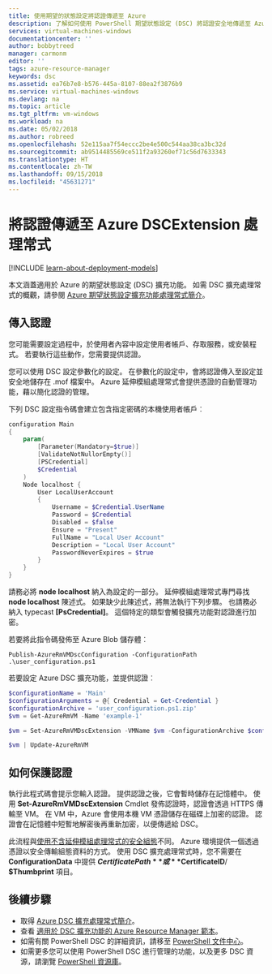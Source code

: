 ```yaml
---
title: 使用期望的狀態設定將認證傳遞至 Azure
description: 了解如何使用 PowerShell 期望狀態設定 (DSC) 將認證安全地傳遞至 Azure 虛擬機器。
services: virtual-machines-windows
documentationcenter: ''
author: bobbytreed
manager: carmonm
editor: ''
tags: azure-resource-manager
keywords: dsc
ms.assetid: ea76b7e8-b576-445a-8107-88ea2f3876b9
ms.service: virtual-machines-windows
ms.devlang: na
ms.topic: article
ms.tgt_pltfrm: vm-windows
ms.workload: na
ms.date: 05/02/2018
ms.author: robreed
ms.openlocfilehash: 52e115aa7f54eccc2be4e500c544aa38ca3bc32d
ms.sourcegitcommit: ab9514485569ce511f2a93260ef71c56d7633343
ms.translationtype: HT
ms.contentlocale: zh-TW
ms.lasthandoff: 09/15/2018
ms.locfileid: "45631271"
---
```

# <a name="pass-credentials-to-the-azure-dscextension-handler"></a>將認證傳遞至 Azure DSCExtension 處理常式

[!INCLUDE [learn-about-deployment-models](../../../includes/learn-about-deployment-models-both-include.md)]

本文涵蓋適用於 Azure 的期望狀態設定 (DSC) 擴充功能。 如需 DSC 擴充處理常式的概觀，請參閱 [Azure 期望狀態設定擴充功能處理常式簡介](dsc-overview.md)。

## <a name="pass-in-credentials"></a>傳入認證

您可能需要設定過程中，於使用者內容中設定使用者帳戶、存取服務，或安裝程式。 若要執行這些動作，您需要提供認證。

您可以使用 DSC 設定參數化的設定。 在參數化的設定中，會將認證傳入至設定並安全地儲存在 .mof 檔案中。 Azure 延伸模組處理常式會提供憑證的自動管理功能，藉以簡化認證的管理。

下列 DSC 設定指令碼會建立包含指定密碼的本機使用者帳戶︰

```powershell
configuration Main
{
    param(
        [Parameter(Mandatory=$true)]
        [ValidateNotNullorEmpty()]
        [PSCredential]
        $Credential
    )
    Node localhost {
        User LocalUserAccount
        {
            Username = $Credential.UserName
            Password = $Credential
            Disabled = $false
            Ensure = "Present"
            FullName = "Local User Account"
            Description = "Local User Account"
            PasswordNeverExpires = $true
        }
    }
}
```

請務必將 **node localhost** 納入為設定的一部分。 延伸模組處理常式專門尋找 **node localhost** 陳述式。 如果缺少此陳述式，將無法執行下列步驟。 也請務必納入 typecast **[PsCredential]**。 這個特定的類型會觸發擴充功能對認證進行加密。

若要將此指令碼發佈至 Azure Blob 儲存體︰

`Publish-AzureRmVMDscConfiguration -ConfigurationPath .\user_configuration.ps1`

若要設定 Azure DSC 擴充功能，並提供認證︰

```powershell
$configurationName = 'Main'
$configurationArguments = @{ Credential = Get-Credential }
$configurationArchive = 'user_configuration.ps1.zip'
$vm = Get-AzureRmVM -Name 'example-1'

$vm = Set-AzureRmVMDscExtension -VMName $vm -ConfigurationArchive $configurationArchive -ConfigurationName $configurationName -ConfigurationArgument @configurationArguments

$vm | Update-AzureRmVM
```

## <a name="how-a-credential-is-secured"></a>如何保護認證

執行此程式碼會提示您輸入認證。 提供認證之後，它會暫時儲存在記憶體中。 使用 **Set-AzureRmVMDscExtension** Cmdlet 發佈認證時，認證會透過 HTTPS 傳輸至 VM。 在 VM 中，Azure 會使用本機 VM 憑證儲存在磁碟上加密的認證。 認證會在記憶體中短暫地解密後再重新加密，以便傳遞給 DSC。

此流程與[使用不含延伸模組處理常式的安全組態](/powershell/dsc/securemof)不同。 Azure 環境提供一個透過憑證以安全傳輸組態資料的方式。 使用 DSC 擴充處理常式時，您不需要在 **ConfigurationData** 中提供 **$CertificatePath** 或 **$CertificateID**/ **$Thumbprint** 項目。

## <a name="next-steps"></a>後續步驟

- 取得 [Azure DSC 擴充處理常式簡介](dsc-overview.md)。
- 查看 [適用於 DSC 擴充功能的 Azure Resource Manager 範本](dsc-template.md)。
- 如需有關 PowerShell DSC 的詳細資訊，請移至 [PowerShell 文件中心](/powershell/dsc/overview)。
- 如需更多您可以使用 PowerShell DSC 進行管理的功能，以及更多 DSC 資源，請瀏覽 [PowerShell 資源庫](https://www.powershellgallery.com/packages?q=DscResource&x=0&y=0)。